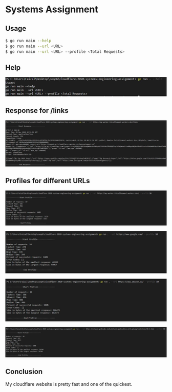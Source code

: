 # Systems Assignment

## Usage

```sh
$ go run main --help
$ go run main --url <URL>
$ go run main --url <URL> --profile <Total Requests>
```

## Help

![](./help.JPG)

## Response for /links

![](./workerLinks.JPG)

## Profiles for different URLs

![](./profileWorker.JPG)

![](./profileGoogle.JPG)

![](./profileAmazon.JPG)

![](./profileSockets.JPG)

## Conclusion

My cloudflare website is pretty fast and one of the quickest. 
